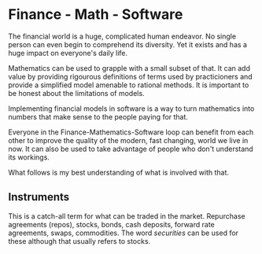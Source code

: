 # Finance - Math - Software

The financial world is a huge, complicated human endeavor.
No single person can even begin to comprehend its diversity.
Yet it exists and has a huge impact on everyone's daily life.

Mathematics can be used to grapple with a small subset of that.
It can add value by providing rigourous definitions of terms used
by practicioners and provide a simplified model amenable to rational
methods. It is important to be honest about the limitations of models.

Implementing financial models in software is a way to turn mathematics
into numbers that make sense to the people paying for that.

Everyone in the Finance-Mathematics-Software loop can benefit from
each other to improve the quality of the modern, fast changing, world
we live in now. It can also be used to take advantage of people who
don't understand its workings.

What follows is my best understanding of what is involved with that.

## Instruments

This is a catch-all term for what can be traded in the market.  Repurchase
agreements (repos), stocks, bonds, cash deposits, forward rate agreements,
swaps, commodities. The word _securities_ can be used for these although
that usually refers to stocks.

